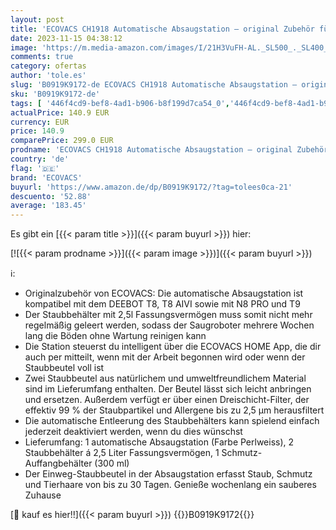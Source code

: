 ```yaml
---
layout: post
title: 'ECOVACS CH1918 Automatische Absaugstation – original Zubehör für Saugroboter T8  T8 AIVI  N8 PRO & T9  inkl. Ladestation + 2 Staubbeutel  weiß'
date: 2023-11-15 04:38:12
image: 'https://m.media-amazon.com/images/I/21H3VuFH-AL._SL500_._SL400_.jpg'
comments: true
category: ofertas
author: 'tole.es'
slug: 'B0919K9172-de ECOVACS CH1918 Automatische Absaugstation – original...'
sku: 'B0919K9172-de'
tags: [ '446f4cd9-bef8-4ad1-b906-b8f199d7ca54_0','446f4cd9-bef8-4ad1-b906-b8f199d7ca54_7301','Arborist Merchandising Root','Haushaltsreiniger & Staubsauger','Küche, Haushalt & Wohnen','Ratgeber Roboterstaubsauger','Roboterstaubsauger','Self Service','Special Features Stores','Staubsauger','ecovacs','🇩🇪', ]
actualPrice: 140.9 EUR
currency: EUR
price: 140.9
comparePrice: 299.0 EUR
prodname: 'ECOVACS CH1918 Automatische Absaugstation – original Zubehör für Saugroboter T8  T8 AIVI  N8 PRO & T9  inkl. Ladestation + 2 Staubbeutel  weiß'
country: 'de'
flag: '🇩🇪'
brand: 'ECOVACS'
buyurl: 'https://www.amazon.de/dp/B0919K9172/?tag=tolees0ca-21'
descuento: '52.88'
average: '183.45'
---
```


Es gibt ein [{{< param title >}}]({{< param buyurl >}}) hier:

[![{{< param prodname >}}]({{< param image >}})]({{< param buyurl >}})

ℹ️:

- Originalzubehör von ECOVACS: Die automatische Absaugstation ist kompatibel mit dem DEEBOT T8, T8 AIVI sowie mit N8 PRO und T9
- Der Staubbehälter mit 2,5l Fassungsvermögen muss somit nicht mehr regelmäßig geleert werden, sodass der Saugroboter mehrere Wochen lang die Böden ohne Wartung reinigen kann
- Die Station steuerst du intelligent über die ECOVACS HOME App, die dir auch per mitteilt, wenn mit der Arbeit begonnen wird oder wenn der Staubbeutel voll ist
- Zwei Staubbeutel aus natürlichem und umweltfreundlichem Material sind im Lieferumfang enthalten. Der Beutel lässt sich leicht anbringen und ersetzen. Außerdem verfügt er über einen Dreischicht-Filter, der effektiv 99 % der Staubpartikel und Allergene bis zu 2,5 µm herausfiltert
- Die automatische Entleerung des Staubbehälters kann spielend einfach jederzeit deaktiviert werden, wenn du dies wünschst
- Lieferumfang: 1 automatische Absaugstation (Farbe Perlweiss), 2 Staubbehälter á 2,5 Liter Fassungsvermögen, 1 Schmutz-Auffangbehälter (300 ml)
- Der Einweg-Staubbeutel in der Absaugstation erfasst Staub, Schmutz und Tierhaare von bis zu 30 Tagen. Genieße wochenlang ein sauberes Zuhause

[🛒 kauf es hier!!]({{< param buyurl >}})
{{<world>}}B0919K9172{{</world>}}

